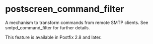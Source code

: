 # postscreen_command_filter 

 A mechanism to transform commands from remote SMTP clients.
See smtpd_command_filter for further details. 

 This feature is available in Postfix 2.8 and later. 


